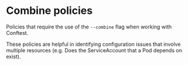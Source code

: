 # Combine policies

Policies that require the use of the `--combine` flag when working with Conftest.

These policies are helpful in identifying configuration issues that involve multiple resources (e.g. Does the ServiceAccount that a Pod depends on exist).
